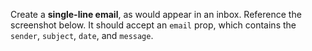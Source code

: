 Create a **single-line email**, as would appear in an inbox. Reference the
screenshot below. It should accept an `email` prop, which contains the
`sender`, `subject`, `date`, and `message`.